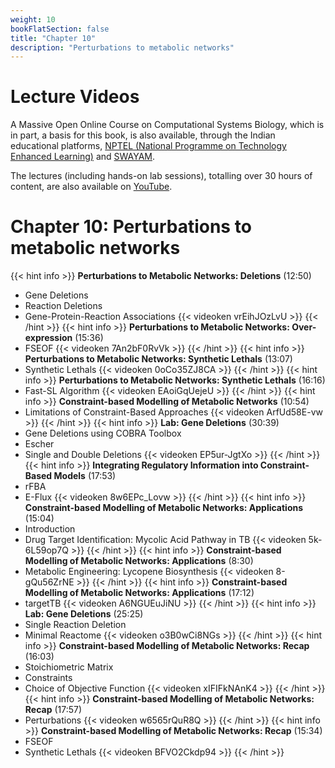 ```yaml
---
weight: 10
bookFlatSection: false
title: "Chapter 10"
description: "Perturbations to metabolic networks"
---
```


# Lecture Videos

A Massive Open Online Course on Computational Systems Biology, which is in part, a basis for this book, is also available, through the Indian educational platforms, [NPTEL (National Programme on Technology Enhanced Learning)](https://nptel.ac.in/) and [SWAYAM](https://swayam.gov.in/). 

The lectures (including hands-on lab sessions), totalling over 30 hours of content, are also available on [YouTube](https://www.youtube.com/playlist?list=PLHkR7OTZy5OPhDKvFJ_Xc-PuQFw4-oCZ4).

# Chapter 10: Perturbations to metabolic networks

{{< hint info >}}
**Perturbations to Metabolic Networks: Deletions** (12:50)  
 - Gene Deletions
 - Reaction Deletions
 - Gene-Protein-Reaction Associations
{{< videoken vrEihJOzLvU >}}
{{< /hint >}}
{{< hint info >}}
**Perturbations to Metabolic Networks: Over-expression** (15:36)  
 - FSEOF
{{< videoken 7An2bF0RvVk >}}
{{< /hint >}}
{{< hint info >}}
**Perturbations to Metabolic Networks: Synthetic Lethals** (13:07)  
 - Synthetic Lethals
{{< videoken 0oCo35ZJ8CA >}}
{{< /hint >}}
{{< hint info >}}
**Perturbations to Metabolic Networks: Synthetic Lethals** (16:16)  
 - Fast-SL Algorithm
{{< videoken EAoiGqUejeU >}}
{{< /hint >}}
{{< hint info >}}
**Constraint-based Modelling of Metabolic Networks** (10:54)  
 - Limitations of Constraint-Based Approaches
{{< videoken ArfUd58E-vw >}}
{{< /hint >}}
{{< hint info >}}
**Lab: Gene Deletions** (30:39)  
 - Gene Deletions using COBRA Toolbox
 - Escher
 - Single and Double Deletions
{{< videoken EP5ur-JgtXo >}}
{{< /hint >}}
{{< hint info >}}
**Integrating Regulatory Information into Constraint-Based Models** (17:53)  
 - rFBA
 - E-Flux
{{< videoken 8w6EPc_Lovw >}}
{{< /hint >}}
{{< hint info >}}
**Constraint-based Modelling of Metabolic Networks: Applications** (15:04)  
 - Introduction
 - Drug Target Identification: Mycolic Acid Pathway in TB
{{< videoken 5k-6L59op7Q >}}
{{< /hint >}}
{{< hint info >}}
**Constraint-based Modelling of Metabolic Networks: Applications** (8:30)  
 - Metabolic Engineering: Lycopene Biosynthesis
{{< videoken 8-gQu56ZrNE >}}
{{< /hint >}}
{{< hint info >}}
**Constraint-based Modelling of Metabolic Networks: Applications** (17:12)  
 - targetTB
{{< videoken A6NGUEuJiNU >}}
{{< /hint >}}
{{< hint info >}}
**Lab: Gene Deletions** (25:25)  
 - Single Reaction Deletion
 - Minimal Reactome
{{< videoken o3B0wCi8NGs >}}
{{< /hint >}}
{{< hint info >}}
**Constraint-based Modelling of Metabolic Networks: Recap** (16:03)  
 - Stoichiometric Matrix
 - Constraints
 - Choice of Objective Function
{{< videoken xIFIFkNAnK4 >}}
{{< /hint >}}
{{< hint info >}}
**Constraint-based Modelling of Metabolic Networks: Recap** (17:57)  
 - Perturbations
{{< videoken w6565rQuR8Q >}}
{{< /hint >}}
{{< hint info >}}
**Constraint-based Modelling of Metabolic Networks: Recap** (15:34)  
 - FSEOF
 - Synthetic Lethals
{{< videoken BFVO2Ckdp94 >}}
{{< /hint >}}
